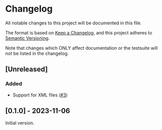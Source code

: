 # Changelog

All notable changes to this project will be documented in this file.

The format is based on [Keep a Changelog](https://keepachangelog.com/en/1.0.0/),
and this project adheres to [Semantic Versioning](https://semver.org/spec/v2.0.0.html).

Note that changes which ONLY affect documentation or the testsuite will not be
listed in the changelog.

## [Unreleased]

### Added

- Support for XML files ([#3](https://github.com/opendevstack/ods-pipeline-adoc/issues/3))

## [0.1.0] - 2023-11-06

Initial version.
